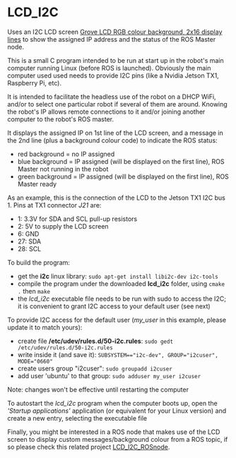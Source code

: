 # LCD_I2C
Uses an I2C LCD screen [Grove LCD RGB colour background, 2x16 display lines](https://www.seeedstudio.com/Grove-LCD-RGB-Backlight.html) to show the assigned IP address and the status of the ROS Master node.

This is a small C program intended to be run at start up in the robot's main computer running Linux (before ROS is launched). Obviously the main computer used used needs to provide I2C pins (like a Nvidia Jetson TX1, Raspberry Pi, etc).

It is intended to facilitate the headless use of the robot on a DHCP WiFi, and/or to select one particular robot if several of them are around. Knowing the robot's IP allows remote connections to it and/or joining another computer to the robot's ROS master.

It displays the assigned IP on 1st line of the LCD screen, and a message in the 2nd line (plus a background colour code) to indicate the ROS status:
- red background = no IP assigned
- blue background = IP assigned (will be displayed on the first line), ROS Master not running in the robot
- green background = IP assigned (will be displayed on the first line), ROS Master ready

As an example, this is the connection of the LCD to the Jetson TX1 I2C bus 1. Pins at TX1 connector _J21_ are:
-  1: 3.3V for SDA and SCL pull-up resistors
-  2: 5V to supply the LCD screen
-  6: GND
- 27: SDA
- 28: SCL

To build the program:
- get the **i2c** linux library: `sudo apt-get install libi2c-dev i2c-tools`
- compile the program under the downloaded **lcd_i2c** folder, using `cmake .` then `make`
- the _lcd_i2c_ executable file needs to be run with sudo to access the I2C; it is convenient to grant I2C access to your default user (see next)

To provide I2C access for the default user (_my_user_ in this example, please update it to match yours):
- create file **/etc/udev/rules.d/50-i2c.rules**: `sudo gedt /etc/udev/rules.d/50-i2c.rules`
- write inside it (and save it): `SUBSYSTEM=="i2c-dev", GROUP="i2cuser", MODE="0660"`
- create users group "i2cuser": `sudo groupadd i2cuser`
- add user 'ubuntu' to that group: `sudo adduser my_user i2cuser`

Note: changes won't be effective until restarting the computer

To autostart the _lcd_i2c_ program when the computer boots up, open the _'Startup applications'_ application (or equivalent for your Linux version) and create a new entry, selecting the executable file

Finally, you might be interested in a ROS node that makes use of the LCD screen to display custom messages/background colour from a ROS topic, if so please check this related project [LCD_I2C_ROSnode](https://github.com/mmata-gcu/LCD_I2C_ROSnode).
